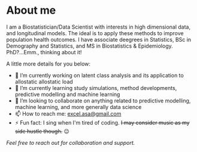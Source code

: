 # About me

I am a Biostatistician/Data Scientist with interests in high dimensional data, and longitudinal models. The ideal is to apply these methods to improve population health outcomes. 
I have associate deegrees in Statistics, BSc in Demography and Statistics, and MS in Biostatistics & Epidemiology. PhD?...Emm., thinking about it! 

A little more details for you below:

- 🔭 I’m currently working on latent class analysis and its application to allostatic allostatic load
- 🌱 I’m currently learning study simulations, method developments, predictive modelling and machine learning
- 👯 I’m looking to collaborate on anything related to predictive modelling, machine learning, and more generally data science
- 📫 How to reach me: excel.asa@gmail.com
- ⚡ Fun fact: I sing when I'm tired of coding. ~~I may consider music as my side hustle though.~~ 😉

*Feel free to reach out for collaboration and support.*


